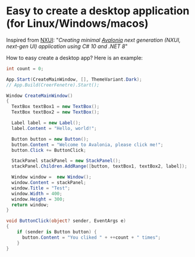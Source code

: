# Easy to create a desktop application (for Linux/Windows/macos)

Inspired from [NXUI](https://github.com/wieslawsoltes/NXUI): 
"*Creating minimal [Avalonia](https://avaloniaui.net/) next generation (NXUI, next-gen UI) application using C# 10 and .NET 8*"

How to easy create a desktop app?
Here is an example:
```csharp
int count = 0;

App.Start(CreateMainWindow, [], ThemeVariant.Dark);
// App.Build(CreerFenetre).Start();

Window CreateMainWindow()
{
  TextBox textBox1 = new TextBox();
  TextBox textBox2 = new TextBox();

  Label label = new Label();
  label.Content = "Hello, world!";

  Button button = new Button();
  button.Content = "Welcome to Avalonia, please click me!";
  button.Click += ButtonClick;

  StackPanel stackPanel = new StackPanel();
  stackPanel.Children.AddRange([button, textBox1, textBox2, label]);

  Window window =  new Window();
  window.Content = stackPanel;
  window.Title = "Test";
  window.Width = 400;
  window.Height = 300;
  return window;
}

void ButtonClick(object? sender, EventArgs e)
{
    if (sender is Button button) {
      button.Content = "You cliked " + ++count + " times";
    }
}
```

